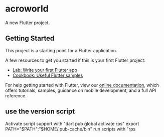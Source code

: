 # acroworld

A new Flutter project.

## Getting Started

This project is a starting point for a Flutter application.

A few resources to get you started if this is your first Flutter project:

- [Lab: Write your first Flutter app](https://flutter.dev/docs/get-started/codelab)
- [Cookbook: Useful Flutter samples](https://flutter.dev/docs/cookbook)

For help getting started with Flutter, view our
[online documentation](https://flutter.dev/docs), which offers tutorials,
samples, guidance on mobile development, and a full API reference.

## use the version script

Activate script support with "dart pub global activate rps"
export PATH="$PATH":"$HOME/.pub-cache/bin"
run scripts with "rps <script> <script-arguments>" e.g. "rps version patch"
